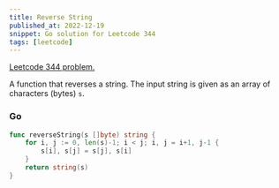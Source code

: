 ```yaml
---
title: Reverse String
published_at: 2022-12-19
snippet: Go solution for Leetcode 344
tags: [leetcode]
---
```


[Leetcode 344 problem.](https://leetcode.com/problems/reverse-string/)

A function that reverses a string. The input string is given as an array of characters (bytes) `s`.

### Go

```go
func reverseString(s []byte) string {
    for i, j := 0, len(s)-1; i < j; i, j = i+1, j-1 {
        s[i], s[j] = s[j], s[i]
    }
    return string(s)
}
```